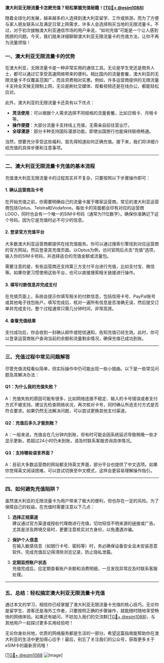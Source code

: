 **澳大利亚无限流量卡怎麽充值？轻松掌握充值秘籍！[[TG💪+ @esim1088](https://t.me/s/esim1088)]**

随着全球化的发展，越来越多的人选择到澳大利亚留学、工作或旅游。而为了方便与家人朋友联系以及满足日常上网需求，许多人会选择购买当地的无限流量卡。不过，对于初次接触澳大利亚通信市场的用户来说，“如何充值”可能是一个让人感到困惑的问题。今天，我们就来详细聊聊澳大利亚无限流量卡的充值方法，让你不再为流量烦恼！

### 一、澳大利亚无限流量卡的优势

在澳大利亚，无限流量卡是一种非常实用的通信工具。无论是学生党还是商务人士，都可以通过它享受高速网络带来的便利。相比国内的流量套餐，澳大利亚的无限流量卡不仅覆盖范围广，而且资费相对实惠。例如，许多运营商提供的无限流量卡支持全天候无限制上网，无论是刷社交媒体、观看视频还是在线办公，都能轻松应对。

此外，澳大利亚的无限流量卡还具有以下优点：
- **灵活使用**：可以根据个人需求选择不同规格的流量套餐，比如日租卡、月租卡等。
- **操作便捷**：大部分流量卡支持线上充值，无需亲自前往营业厅。
- **全球漫游**：部分卡种支持国际漫游功能，即使出国旅行也能保持联络畅通。

当然，想要充分享受这些福利，首先得知道如何正确充值。接下来，我们将详细介绍充值的具体步骤和注意事项。

---

### 二、澳大利亚无限流量卡充值的基本流程

充值澳大利亚无限流量卡的过程其实并不复杂，只要按照以下步骤操作即可：

#### 1. 确认运营商及卡号
在开始充值之前，你需要明确自己的流量卡属于哪家运营商。常见的澳大利亚运营商包括Optus、Telstra和Vodafone。每张卡的背面都会印有对应的运营商LOGO，同时也会有一个唯一的SIM卡号码（通常为11位数字）。确保你准确记下这个号码，因为它是充值时必不可少的信息。

#### 2. 登录官方充值平台
大多数澳大利亚运营商都提供在线充值服务。你可以通过搜索引擎找到对应运营商的官方网站，然后登录其充值页面。以Optus为例，访问官网后点击“充值”选项，输入你的SIM卡号码，并选择适合的充值金额或流量包。

需要注意的是，有些运营商还支持第三方支付平台进行充值，比如支付宝、微信等。如果你更习惯使用这些平台，也可以直接搜索相关链接进行操作。

#### 3. 填写付款信息并完成支付
在充值页面上，系统会提示你填写相关的付款信息，包括信用卡号、PayPal账号或其他电子钱包账户。填写完成后，核对一遍所有信息是否准确无误，然后提交订单并完成支付。整个过程通常只需几分钟时间，非常高效。

#### 4. 查看充值结果
支付成功后，你会收到一封确认邮件或短信通知，告知充值已经生效。此时，你可以登录运营商账户查询当前的余额和流量剩余情况，确保充值已成功到账。

---

### 三、充值过程中常见问题解答

尽管充值流程看似简单，但实际操作中仍可能出现一些小插曲。以下是一些常见问题及其解决办法：

#### Q1：为什么我的充值失败？
A：充值失败的原因可能有很多，比如网络连接不稳定、输入的卡号错误或者支付方式不被支持。建议先检查网络状况，再次核对卡号，同时确认所选支付方式是否符合要求。如果仍然无法解决问题，可以尝试更换其他支付渠道。

#### Q2：充值后多久才能到账？
A：一般来说，充值会在几分钟内到账，但有时可能会因系统延迟导致稍晚一些才显示更新。若超过24小时仍未到账，请及时联系客服咨询具体情况。

#### Q3：支持哪些语言界面？
A：目前大多数运营商的网站都支持英文界面，部分平台也提供了中文选项。如果你觉得英文阅读困难，可以尝试切换至中文模式，这样会更容易理解操作指引。

---

### 四、如何避免充值陷阱？

虽然澳大利亚的无限流量卡为用户带来了极大的便利，但也存在一定的风险。为了保障自己的权益，在充值时需要注意以下几点：

1. **选择正规渠道**  
   建议通过官方渠道或授权代理商进行充值，切勿轻信不明来源的链接或广告。尤其是涉及跨境交易时，更要注意核实对方身份，以免遭遇诈骗。

2. **保护个人信息**  
   在输入敏感信息（如银行卡号、密码等）时，务必确保设备安全且未安装恶意软件。完成充值后记得清除浏览记录，防止隐私泄露。

3. **定期监控账户状态**  
   充值完成后，应定期查看账户余额和消费明细，一旦发现异常应及时联系客服处理。

---

### 五、总结：轻松搞定澳大利亚无限流量卡充值

通过本文的学习，相信你已经掌握了澳大利亚无限流量卡充值的核心技巧。无论你是留学生、游客还是海外工作者，只要按照正确的步骤操作，就能随时随地享受畅快的网络体验。如果还有疑问，不妨加入我们的交流群[[TG💪+ @esim1088](https://t.me/s/esim1088)]，与其他用户一起探讨更多实用经验吧！

无论你身处何地，优质的网络服务都是生活的一部分。希望这篇指南能帮助你在澳大利亚的生活中更加得心应手！最后，别忘了关注我们的公众号，获取更多关于eSIM卡的最新资讯哦！

[[TG💪+ @esim1088](https://t.me/s/esim1088) ![Image](https://i.postimg.cc/4NQfJmqS/Snipaste-2025-05-13-00-14-12.png)]